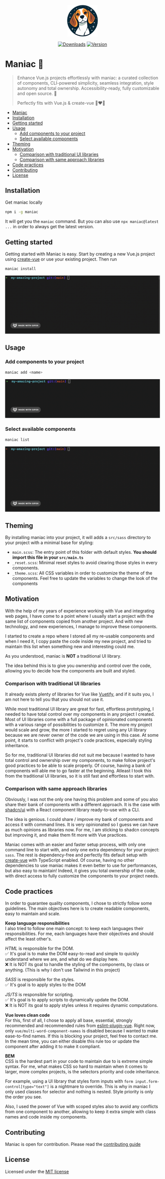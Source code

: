 <p align="center" style="margin: 0"><img src="https://raw.githubusercontent.com/kevbesset/maniac/main/src/assets/logo.png" alt="maniac logo" width="100" /></p>
<p align="center">
  <a href="https://www.npmjs.com/package/maniac"><img src="https://img.shields.io/npm/dt/maniac.svg" alt="Downloads" /></a>
  <a href="https://www.npmjs.com/package/maniac"><img src="https://img.shields.io/npm/v/maniac.svg" alt="Version"></a>
</p>

# Maniac 🐶

> Enhance Vue.js projects effortlessly with maniac: a curated collection of components, CLI-powered simplicity, seamless integration, style autonomy and total ownership.
> Accessibility-ready, fully customizable and open source. 🤘
>
> Perfectly fits with Vue.js & create-vue 🥰❤️‍🔥

- [Maniac](#maniac-🐶)
- [Installation](#installation)
- [Getting started](#getting-started)
- [Usage](#usage)
  - [Add components to your project](#add-component-to-your-project)
  - [Select available components](#select-available-components)
- [Theming](#theming)
- [Motivation](#motivation)
  - [Comparison with traditional UI libraries](#comparison-with-traditional-ui-libraries)
  - [Comparison with same approach libraries](#comparison-with-same-approach-libraries)
- [Code practices](#code-practices)
- [Contributing](#contributing)
- [License](#license)

## Installation

Get maniac locally

```sh
npm i -g maniac
```

It will get you the `maniac` command. But you can also use `npx maniac@latest ...` in order to always get the latest version.

## Getting started

Getting started with Maniac is easy.
Start by creating a new Vue.js project using [create-vue](https://github.com/vuejs/create-vue) or use your existing project.
Then run

```sh
maniac install
```

![Maniac install example](https://raw.githubusercontent.com/kevbesset/maniac/main/docs/maniac-install.gif)

## Usage

### Add components to your project

```sh
maniac add <name>
```

![Maniac add example](https://raw.githubusercontent.com/kevbesset/maniac/main/docs/maniac-add.gif)

### Select available components

```sh
maniac list
```

![Maniac list example](https://raw.githubusercontent.com/kevbesset/maniac/main/docs/maniac-list.gif)

## Theming

By installing maniac into your project, it will adds a `src/sass` directory to your project with a minimal base for styling:

- `main.scss`: The entry point of this folder with default styles. **You should import this file in your `src/main.ts`**
- `_reset.scss`: Minimal reset styles to avoid clearing those styles in every components.
- `_theme.scss`: All CSS variables in order to customize the theme of the components. Feel free to update the variables to change the look of the components

## Motivation

With the help of my years of experience working with Vue and integrating web pages, I have come to a point where I usually start a project with the same list of components copied from another project.
And with new technology, and new experiences, I manage to improve these components.

I started to create a repo where I stored all my re-usable components and when I need it, I copy paste the code inside my new project, and tried to maintain this list when something new and interesting could me.

As you understood, maniac is **NOT** a traditional UI library.

The idea behind this is to give you ownership and control over the code, allowing you to decide how the components are built and styled.

### Comparison with traditional UI libraries

It already exists plenty of libraries for Vue like [Vuetify](https://vuetifyjs.com/), and if it suits you, I am not here to tell you that you should not use it.

While most traditional UI library are great for fast, effortless prototyping, I needed to have total control over my components in any project I created.
Most of UI libraries come with a full package of opinionated components with a various range of possibilities to customize it.
The more my project would scale and grow, the more I started to regret using any UI library because we are never owner of the code we are using in this case.
At some point, it starts to conflict with project's code practices, especially styling inheritance.

So for me, traditional UI libraries did not suit me because I wanted to have total control and ownership over my components, to make follow project's good practices to be able to scale properly.
Of course, having a bank of components will able me to go faster at the beginning.
Atleast I took this from the traditional UI libraries, so it is still fast and effortless to start with.

### Comparison with same approach libraries

Obviously, I was not the only one having this problem and some of you also share their bank of components with a different approach. It is the case with [shadcn/ui](https://ui.shadcn.com/) with a React component library ready-to-use with a CLI.

The idea is genious. I could share / improve my bank of components and access it with command lines. It is very opinionated so I guess we can have as much opinions as libraries now.
For me, I am sticking to shadcn concepts but improving it, and make them fit more with Vue practices.

Maniac comes with an easier and faster setup process, with only one command line to start with, and only one extra dependency for your project: `sass`.
The rest is dependency-free and perfectly fits default setup with [create-vue](https://github.com/vuejs/create-vue) with TypeScript enabled.
Of course, having no other dependencies to use maniac makes it even better to use for performances, but also easy to maintain!
Indeed, it gives you total ownership of the code, with direct access to fully customize the components to your project needs.

## Code practices

In order to guarantee quality components, I chose to strictly follow some guidelines.
The main objectives here is to create readable components, easy to maintain and scale.

**Keep language responsibilities**<br/>
I also tried to follow one main concept: to keep each languages their responsibilities. For me, each languages have their objectives and should affect the least other's.

_HTML_ is responsible for the DOM.<br/>
✅ It's goal is to make the DOM easy-to-read and simple to quickly understand where we are, and what do we display here.<br/>
❌ It is NOT its goal to handle the styling of the components, by class or anything. (This is why I don't use Tailwind in this project)

_SASS_ is responsible for the styles.<br/>
✅ It's goal is to apply styles to the DOM

_JS/TS_ is responsible for scripting.<br/>
✅ It's goal is to apply scripts to dynamically update the DOM.<br/>
❌ It is NOT its goal to apply styles unless it requires dynamic computations.

**Vue loves clean code**<br/>
For this, first of all, I chose to apply all base, essential, strongly recommended and recommended rules from [eslint-plugin-vue](https://eslint.vuejs.org/rules/).
Right now, only `vue/multi-word-component-names` is disabled because I wanted to make ease-to-find names. If this is blocking your project, feel free to contact me. In the mean time, you can either disable this rule too or update the component after adding it to make it compliant.

**BEM**<br/>
CSS is the hardest part in your code to maintain due to is extreme simple syntax. For me, what makes CSS so hard to maintain when it comes to larger, more complex projects, is the selectors priority and code inheritance.

For example, using a UI library that styles form inputs with `form input.form-control[type="text"]` is a nightmare to override.
This is why in maniac I only used classes for selector and nothing is nested.
Style priority is only the order you see.

Also, I used the power of Vue with scoped styles also to avoid any conflicts from one component to another, allowing to keep it extra simple with class names and code inside my components.

## Contributing

Maniac is open for contribution. Please read the [contributing guide](CONTRIBUTING.md)

## License

Licensed under the [MIT license](LICENSE.md)
